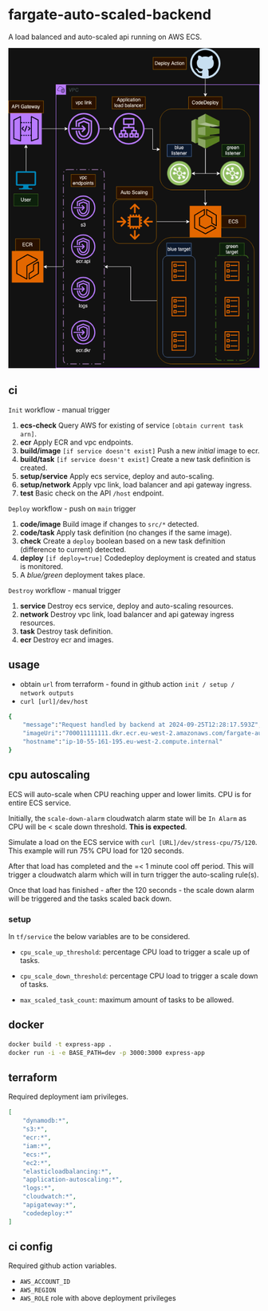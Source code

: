# fargate-auto-scaled-backend

A load balanced and auto-scaled api running on AWS ECS.

![Infrastructure](docs/infra.drawio.png)

## ci

`Init` workflow - manual trigger

1. **ecs-check** Query AWS for existing of service `[obtain current task arn]`.
2. **ecr** Apply ECR and vpc endpoints.
3. **build/image** `[if service doesn't exist]` Push a new *initial* image to ecr.
4. **build/task** `[if service doesn't exist]` Create a new task definition is created.
5. **setup/service** Apply ecs service, deploy and auto-scaling.
6. **setup/network** Apply vpc link, load balancer and api gateway ingress.
7. **test** Basic check on the API `/host` endpoint.

`Deploy` workflow - push on `main` trigger

1. **code/image** Build image if changes to `src/*` detected.
2. **code/task** Apply task definition (no changes if the same image).
3. **check** Create a `deploy` boolean based on a new task definition (difference to current) detected.
4. **deploy** `[if deploy=true]` Codedeploy deployment is created and status is monitored.
5. A *blue/green* deployment takes place.

`Destroy` workflow - manual trigger

1. **service** Destroy ecs service, deploy and auto-scaling resources.
2. **network** Destroy vpc link, load balancer and api gateway ingress resources.
3. **task** Destroy task definition.
4. **ecr** Destroy ecr and images.

## usage

- obtain `url` from terraform - found in github action `init / setup / network outputs`
- `curl [url]/dev/host`
  
```sh
{
    "message":"Request handled by backend at 2024-09-25T12:28:17.593Z",
    "imageUri":"700011111111.dkr.ecr.eu-west-2.amazonaws.com/fargate-auto-scaled-backend@sha256:78dfc01946306dd6afea2b47b56e196788501bfa93c1b2ee1e90a54e72b56938",
    "hostname":"ip-10-55-161-195.eu-west-2.compute.internal"
}
```

## cpu autoscaling

ECS will auto-scale when CPU reaching upper and lower limits. CPU is for entire ECS service.

Initially, the `scale-down-alarm` cloudwatch alarm state will be `In Alarm` as CPU will be < scale down threshold. **This is expected**.

Simulate a load on the ECS service with `curl [URL]/dev/stress-cpu/75/120`. This example will run 75% CPU load for 120 seconds.

After that load has completed and the =< 1 minute cool off period. This will trigger a cloudwatch alarm which will in turn trigger the auto-scaling rule(s).

Once that load has finished - after the 120 seconds - the scale down alarm will be triggered and the tasks scaled back down.

### setup 

In `tf/service` the below variables are to be considered.

- `cpu_scale_up_threshold`: percentage CPU load to trigger a scale up of tasks.

- `cpu_scale_down_threshold`: percentage CPU load to trigger a scale down of tasks.

- `max_scaled_task_count`: maximum amount of tasks to be allowed.

## docker

```sh
docker build -t express-app .
docker run -i -e BASE_PATH=dev -p 3000:3000 express-app
```

## terraform

Required deployment iam privileges.

```json
[
    "dynamodb:*", 
    "s3:*", 
    "ecr:*", 
    "iam:*", 
    "ecs:*",
    "ec2:*", 
    "elasticloadbalancing:*",
    "application-autoscaling:*",
    "logs:*",
    "cloudwatch:*",
    "apigateway:*",
    "codedeploy:*"
]
```

## ci config

Required github action variables.
- `AWS_ACCOUNT_ID`
- `AWS_REGION`
- `AWS_ROLE` role with above deployment privileges
